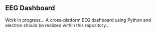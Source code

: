 ## EEG Dashboard

Work in progress...
A cross-platform EEG dashboard using Python and electron should be realized within this repository...